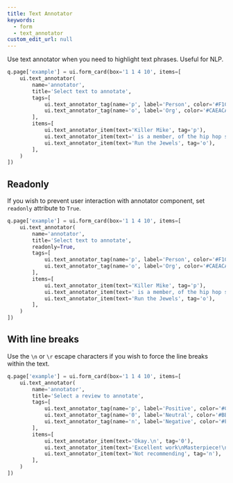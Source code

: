 ```yaml
---
title: Text Annotator
keywords:
  - form
  - text_annotator
custom_edit_url: null
---
```


Use text annotator when you need to highlight text phrases. Useful for NLP.

```py
q.page['example'] = ui.form_card(box='1 1 4 10', items=[
    ui.text_annotator(
        name='annotator',
        title='Select text to annotate',
        tags=[
            ui.text_annotator_tag(name='p', label='Person', color='#F1CBCB'),
            ui.text_annotator_tag(name='o', label='Org', color='#CAEACA'),
        ],
        items=[
            ui.text_annotator_item(text='Killer Mike', tag='p'),
            ui.text_annotator_item(text=' is a member, of the hip hop supergroup '),  # no tag
            ui.text_annotator_item(text='Run the Jewels', tag='o'),
        ],
    )
])
```

## Readonly

If you wish to prevent user interaction with annotator component, set `readonly` attribute to `True`.

```py
q.page['example'] = ui.form_card(box='1 1 4 10', items=[
    ui.text_annotator(
        name='annotator',
        title='Select text to annotate',
        readonly=True,
        tags=[
            ui.text_annotator_tag(name='p', label='Person', color='#F1CBCB'),
            ui.text_annotator_tag(name='o', label='Org', color='#CAEACA'),
        ],
        items=[
            ui.text_annotator_item(text='Killer Mike', tag='p'),
            ui.text_annotator_item(text=' is a member, of the hip hop supergroup '),  # no tag
            ui.text_annotator_item(text='Run the Jewels', tag='o'),
        ],
    )
])
```

## With line breaks

Use the `\n` or `\r` escape characters if you wish to force the line breaks within the text.

```py
q.page['example'] = ui.form_card(box='1 1 4 10', items=[
    ui.text_annotator(
        name='annotator',
        title='Select a review to annotate',
        tags=[
            ui.text_annotator_tag(name='p', label='Positive', color='#CAEACA'),
            ui.text_annotator_tag(name='0', label='Neutral', color='#BBBBBB'),
            ui.text_annotator_tag(name='n', label='Negative', color='#F1CBCB'),
        ],
        items=[
            ui.text_annotator_item(text='Okay.\n', tag='0'),
            ui.text_annotator_item(text='Excellent work\nMasterpiece!\nA waste of money!!\nCould be a better quality.\n'),
            ui.text_annotator_item(text='Not recommending', tag='n'),
        ],
    )
])
```
